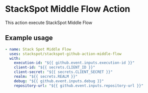 # StackSpot Middle Flow Action

This action execute StackSpot Middle Flow

## Example usage

```yaml
- name: Stack Spot Middle Flow
  uses: stackspot/stackspot-github-action-middle-flow
  with:
    execution-id: "${{ github.event.inputs.execution-id }}"
    client-id: "${{ secrets.CLIENT_ID }}"
    client-secret: "${{ secrets.CLIENT_SECRET }}"
    realm: "${{ secrets.REALM }}"
    debug: "${{ github.event.inputs.debug }}"
    repository-url: "${{ github.event.inputs.repository-url }}"
```